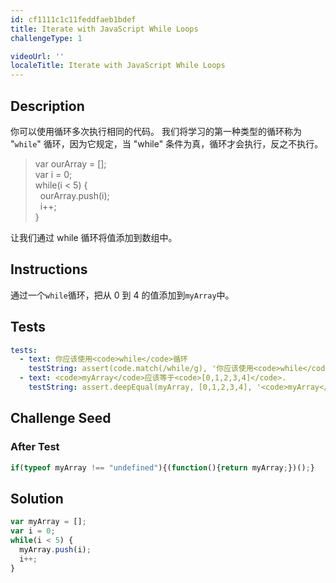 ```yaml
---
id: cf1111c1c11feddfaeb1bdef
title: Iterate with JavaScript While Loops
challengeType: 1

videoUrl: ''
localeTitle: Iterate with JavaScript While Loops
---
```


## Description
<section id='description'>
你可以使用循环多次执行相同的代码。
我们将学习的第一种类型的循环称为 "<code>while</code>" 循环，因为它规定，当 "while" 条件为真，循环才会执行，反之不执行。
<blockquote>var ourArray = [];<br>var i = 0;<br>while(i &#60; 5) {<br>&nbsp;&nbsp;ourArray.push(i);<br>&nbsp;&nbsp;i++;<br>}</blockquote>
让我们通过 while 循环将值添加到数组中。
</section>

## Instructions
<section id='instructions'>
通过一个<code>while</code>循环，把从 0 到 4 的值添加到<code>myArray</code>中。
</section>

## Tests
<section id='tests'>

```yml
tests:
  - text: 你应该使用<code>while</code>循环
    testString: assert(code.match(/while/g), '你应该使用<code>while</code>循环');
  - text: <code>myArray</code>应该等于<code>[0,1,2,3,4]</code>.
    testString: assert.deepEqual(myArray, [0,1,2,3,4], '<code>myArray</code>应该等于<code>[0,1,2,3,4]</code>.');

```

</section>

## Challenge Seed
<section id='challengeSeed'>














### After Test

<div id='js-teardown'>

```js
if(typeof myArray !== "undefined"){(function(){return myArray;})();}
```

</div>

</section>

## Solution
<section id='solution'>

```js
var myArray = [];
var i = 0;
while(i < 5) {
  myArray.push(i);
  i++;
}
```

</section>
              